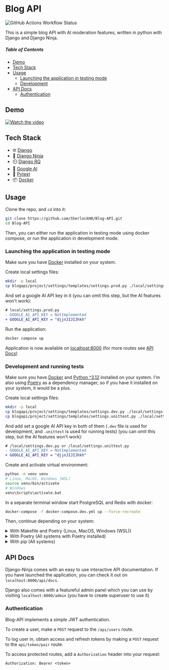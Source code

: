 # Blog API 
![GitHub Actions Workflow Status](https://img.shields.io/github/actions/workflow/status/SherlockH0/Blog-API/pr.yml?style=flat-square&label=tests)

This is a simple blog API with AI moderation features, written in python with Django and Django Ninja.

##### Table of Contents

- [Demo](#demo)
- [Tech Stack](#tech-stack)
- [Usage](#usage)
  - [Launching the application in testing mode](#launching-the-application-in-testing-mode)
  - [Development](#development-and-running-tests)
- [API Docs](#api-docs)
  - [Authentication](#authentication)

## Demo

[![Watch the video](https://img.youtube.com/vi/MnOoMGSmVR8/maxresdefault.jpg)](https://youtu.be/MnOoMGSmVR8)

## Tech Stack

- 🌐 [Django](https://www.djangoproject.com/)
- 🥷 [Django Ninja](https://django-ninja.dev/)
- ⏲️ [Django RQ](https://github.com/rq/django-rq)
- 🤖 [Google AI](https://pypi.org/project/google-generativeai/)
- 🧪 [Pytest](https://docs.pytest.org/en/stable/getting-started.html)
- 📦 [Docker](https://www.docker.com/)

## Usage

Clone the repo, and `cd` into it:

```bash
git clone https://github.com/SherlockH0/Blog-API.git
cd Blog-API
```

Then, you can either run the application in testing mode using docker compose, or run the application in development mode.

### Launching the application in testing mode

Make sure you have [Docker](https://www.docker.com/) installed on your system.

Create local settings files:

```bash
mkdir -p local
cp blogapi/project/settings/templates/settings.prod.py ./local/settings.prod.py
```

And set a google AI API key in it (you can omit this step, but the AI features won't work):

```diff
# local/settings.prod.py
- GOOGLE_AI_API_KEY = NotImplemented
+ GOOGLE_AI_API_KEY = "djjnJIJIJhkh"
```

Run the application:

```bash
docker compose up
```

Application is now available on <localhost:8000> (for more routes see [API Docs](#api-docs))

### Development and running tests

Make sure you have [Docker](https://www.docker.com/) and [Python ^3.12](https://www.python.org/) installed on your system.
I'm also using [Poetry](https://python-poetry.org/) as a dependency manager, so if you have it installed on your system, it would be a plus.

Create local settings files:

```bash
mkdir -p local
cp blogapi/project/settings/templates/settings.dev.py ./local/settings.dev.py
cp blogapi/project/settings/templates/settings.unittest.py ./local/settings.unittest.py
```

And add set a google AI API key in both of them (`.dev` file is used for development, and `.unittest` is used for running tests) (you can omit this step, but the AI features won't work):

```diff
# /local/settings.dev.py or /local/settings.unittest.py
- GOOGLE_AI_API_KEY = NotImplemented
+ GOOGLE_AI_API_KEY = "djjnJIJIJhkh"
```

Create and activate virtual environment:

```bash
python -m venv venv
# Linux, MacOS, Windows (WSL)
source venv/bin/activate
# Windows
venv\Scripts\activate.bat
```

In a separate terminal window start PostgreSQL and Redis with docker:

```bash
docker-compose -f docker-compose.dev.yml up --force-recreate
```

Then, continue depending on your system:

<details>
<summary>With Makefile and Poetry (Linux, MacOS, Windows (WSL))</summary>

Install the project using poetry, migrate the database, and create superuser (optional):

```bash
make install
make migrate
make superuser
```

Run local server:

```bash
make runserver
```

In a different terminal window, run rq worker and scheduler:

```bash
make rq
make rqscheduler
```

To make migrations after changes in the models, run:

```bash
make migrations
```

To migrate, run:

```bash
make migrate
```

To run tests, run:

```bash
make test
# With coverage
make test-cov
# With html coverage
make test-cov-html
```

</details>
<details>
<summary>With Poetry (All systems with Poetry installed)</summary>

Install the project using poetry, migrate the database, and create superuser (optional):

```bash
poetry install
poetry run python -m blogapi.manage migrate
poetry run python -m blogapi.manage createsuperuser
```

Run local server:

```bash
poetry run python -m blogapi.manage runserver
```

In a different terminal window, run rq worker and scheduler:

```bash
poetry run python -m blogapi.manage rqworker default
poetry run python -m blogapi.manage rqscheduler
```

To make migrations after changes in the models, run:

```bash
poetry run python -m blogapi.manage makemigrations
```

To migrate, run:

```bash
poetry run python -m blogapi.manage migrate
```

To run tests, run:

```bash
poetry run pytest -v -rs
# With coverage
poetry run pytest -v -rs --cov
# With html coverage
poetry run pytest -v -rs --cov --cov-report html
```

</details>
<details>
<summary>With pip (All systems)</summary>

Install the project using pip, migrate the database, and create superuser (optional):

```bash
pip install .
python -m blogapi.manage migrate
python -m blogapi.manage createsuperuser
```

Run local server:

```bash
python -m blogapi.manage runserver
```

In a different terminal window, run rq worker and scheduler:

```bash
python -m blogapi.manage rqworker default
python -m blogapi.manage rqscheduler
```

To run tests, run:

```bash
pytest -v -rs
# With coverage
pytest -v -rs --cov
# With html coverage
pytest -v -rs --cov --cov-report html
```

</details>

## API Docs

Django-Ninja comes with an easy to use interactive API documentation. If you have launched the application, you can check it out on `localhost:8000/api/docs`.

Django also comes with a featureful admin panel which you can use by visiting `localhost:8000/admin` (you have to create superuser to use it)

### Authentication

Blog-API implements a simple JWT authentication.

To create a user, make a `POST` request to the `/api/users` route.

To log user in, obtain access and refresh tokens by making a `POST` request to the `api/token/pair` route.

To access protected routes, add a `Authorization` header into your request:

```
Authorization: Bearer <token>
```
